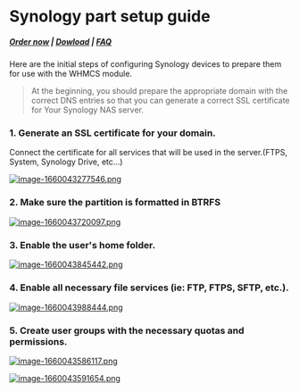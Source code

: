 # Synology part setup guide

#####  [Order now](https://puqcloud.com/index.php?rp=/store/whmcs-module-synology) | [Dowload](https://download.puqcloud.com/WHMCS/servers/PUQ_WHMCS-Synology/) | [FAQ](https://faq.puqcloud.com/)

Here are the initial steps of configuring Synology devices to prepare them for use with the WHMCS module.

>At the beginning, you should prepare the appropriate domain with the correct DNS entries so that you can generate a correct SSL certificate for Your Synology NAS server.

### 1. Generate an SSL certificate for your domain.

Connect the certificate for all services that will be used in the server.(FTPS, System, Synology Drive, etc...)

[![image-1660043277546.png](https://doc.puq.info/uploads/images/gallery/2022-08/scaled-1680-/image-1660043277546.png)](https://doc.puq.info/uploads/images/gallery/2022-08/image-1660043277546.png)

### 2. Make sure the partition is formatted in BTRFS

[![image-1660043720097.png](https://doc.puq.info/uploads/images/gallery/2022-08/scaled-1680-/image-1660043720097.png)](https://doc.puq.info/uploads/images/gallery/2022-08/image-1660043720097.png)

###  

### 3. Enable the user's home folder.

[![image-1660043845442.png](https://doc.puq.info/uploads/images/gallery/2022-08/scaled-1680-/image-1660043845442.png)](https://doc.puq.info/uploads/images/gallery/2022-08/image-1660043845442.png)

#####  

### 4. Enable all necessary file services (ie: FTP, FTPS, SFTP, etc.).

[![image-1660043988444.png](https://doc.puq.info/uploads/images/gallery/2022-08/scaled-1680-/image-1660043988444.png)](https://doc.puq.info/uploads/images/gallery/2022-08/image-1660043988444.png)

### 5. Create user groups with the necessary quotas and permissions.

[![image-1660043586117.png](https://doc.puq.info/uploads/images/gallery/2022-08/scaled-1680-/image-1660043586117.png)](https://doc.puq.info/uploads/images/gallery/2022-08/image-1660043586117.png)

[![image-1660043591654.png](https://doc.puq.info/uploads/images/gallery/2022-08/scaled-1680-/image-1660043591654.png)](https://doc.puq.info/uploads/images/gallery/2022-08/image-1660043591654.png)
